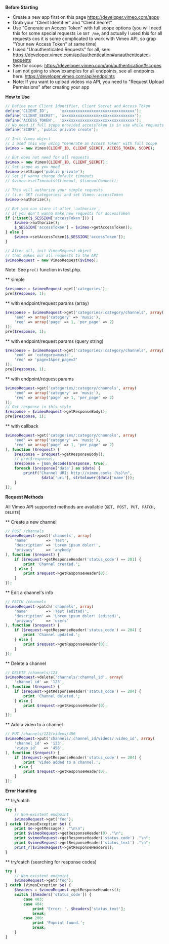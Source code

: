 **Before Starting**

- Create a new app first on this page https://developer.vimeo.com/apps
- Grab your "Client Identifier" and "Client Secret"
- Use "Generate an Access Token" with full scope options (you will need this for some special requests i.e `GET /me`, and actually I used this for all requests cos it is some complicated to work with Vimeo API, so grap "Your new Access Token" at same time)
- I used "Unauthenticated Requests" for all, see: https://developer.vimeo.com/api/authentication#unauthenticated-requests
- See for scops: https://developer.vimeo.com/api/authentication#scopes
- I am not going to show examples for all endpoints, see all endpoints here: https://developer.vimeo.com/api/endpoints
- Note: If you want to upload videos via API, you need to "Request Upload Permissions" after creating your app

**How to Use**

```php
// Define your Client Identifier, Client Secret and Access Token
define('CLIENT_ID',     'xxxxxxxxxxxxxxxxxxxxxxxxxxxxxxxx');
define('CLIENT_SECRET', 'xxxxxxxxxxxxxxxxxxxxxxxxxxxxxxxx');
define('ACCESS_TOKEN',  'xxxxxxxxxxxxxxxxxxxxxxxxxxxxxxxx');
// No need if full scope provided accessToken is in use while requests
define('SCOPE', 'public private create');

// Init Vimeo object
// I used this way using "Generate an Access Token" with full scope
$vimeo = new Vimeo(CLIENT_ID, CLIENT_SECRET, ACCESS_TOKEN, SCOPE);

// But does not need for all requests
$vimeo = new Vimeo(CLIENT_ID, CLIENT_SECRET);
// Set scope as you need
$vimeo->setScope('public private');
// Set if wanna change default timeouts
// $vimeo->setTimeouts($timeout, $timeoutConnect);

// This will authorize your simple requests
// (i.e: GET /categories) and set Vimeo::accessToken
$vimeo->authorize();

// But you can store it after `authorize`,
// if you don't wanna make new requests for accessToken
if (!isset($_SESSION['accessToken'])) {
    $vimeo->authorize();
    $_SESSION['accessToken'] = $vimeo->getAccessToken();
} else {
    $vimeo->setAccessToken($_SESSION['accessToken']);
}

// After all, init VimeoRequest object
// that makes our all requests to the API
$vimeoRequest = new VimeoRequest($vimeo);
```

Note: See `pre()` function in test.php.

** simple
```php
$response = $vimeoRequest->get('categories');
pre($response, 1);
```

** with endpoint/request params (array)
```php
$response = $vimeoRequest->get('categories/:category/channels', array(
    'end' => array('category' => 'music'),
    'req' => array('page' => 1, 'per_page' => 2)
));
pre($response, 1);
```

** with endpoint/request params (query string)
```php
$response = $vimeoRequest->get('categories/:category/channels', array(
    'end' => 'category=music',
    'req' => 'page=1&per_page=2'
));
pre($response, 1);
```

** with endpoint/request params
```php
$vimeoRequest->get('categories/:category/channels', array(
    'end' => array('category' => 'music'),
    'req' => array('page' => 1, 'per_page' => 2)
));
// Get response in this style
$response = $vimeoRequest->getResponseBody();
pre($response, 1);
```

** with callback
```php
$vimeoRequest->get('categories/:category/channels', array(
    'end' => array('category' => 'music'),
    'req' => array('page' => 1, 'per_page' => 2)
), function ($request) {
    $response = $request->getResponseBody();
    // pre($response);
    $response = json_decode($response, true);
    foreach ($response['data'] as $data) {
        printf("Channel URI: http://vimeo.com%s (%s)\n",
                $data['uri'], strtolower($data['name']));
    }
});
```

**Request Methods**

All Vimeo API supported methods are available (`GET, POST, PUT, PATCH, DELETE`)

** Create a new channel
```php
// POST /channels
$vimeoRequest->post('channels', array(
    'name'        => 'Test',
    'description' => 'Lorem ipsum dolor!',
    'privacy'     => 'anybody'
), function ($request) {
    if ($request->getResponseHeader('status_code') == 201) {
        print 'Channel created.';
    } else {
        print $request->getResponseHeader(0);
    }
});
```

** Edit a channel's info
```php
// PATCH /channels
$vimeoRequest->patch('channels', array(
    'name'        => 'Test (edited)',
    'description' => 'Lorem ipsum dolor! (edited)',
    'privacy'     => 'users'
), function ($request) {
    if ($request->getResponseHeader('status_code') == 204) {
        print 'Channel updated.';
    } else {
        print $request->getResponseHeader(0);
    }
});
```

** Delete a channel
```php
// DELETE /channels/123
$vimeoRequest->delete('channels/:channel_id', array(
    'channel_id' => '123',
), function ($request) {
    if ($request->getResponseHeader('status_code') == 204) {
        print 'Channel deleted.';
    } else {
        print $request->getResponseHeader(0);
    }
});
```

** Add a video to a channel
```php
// PUT /channels/123/videos/456
$vimeoRequest->put('channels/:channel_id/videos/:video_id', array(
    'channel_id' => '123',
    'video_id'   => '456',
), function ($request) {
    if ($request->getResponseHeader('status_code') == 204) {
        print 'Video added to a channel.';
    } else {
        print $request->getResponseHeader(0);
    }
});
```

**Error Handling**

** try/catch
```php
try {
    // Non-existent endpoint
    $vimeoRequest->get('foo');
} catch (VimeoException $e) {
    print $e->getMessage() ."\n\n";
    print $vimeoRequest->getResponseHeader(0) ."\n";
    print $vimeoRequest->getResponseHeader('status_code') ."\n";
    print $vimeoRequest->getResponseHeader('status_text') ."\n";
    print_r($vimeoRequest->getResponseHeaders();
}
```

** try/catch (searching for response codes)
```php
try {
    // Non-existent endpoint
    $vimeoRequest->get('foo');
} catch (VimeoException $e) {
    $headers = $vimeoRequest->getResponseHeaders();
    switch ($headers['status_code']) {
        case 403:
        case 404:
            print 'Error: '. $headers['status_text'];
            break;
        case 200:
            print 'Enpoint found.';
            break;
    }
}
```
